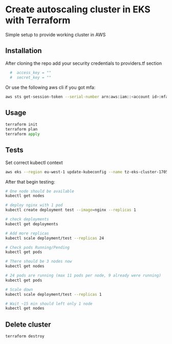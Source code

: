 # Create autoscaling cluster in EKS with Terraform

Simple setup to provide working cluster in AWS
## Installation

After cloning the repo add your security credentials to providers.tf section

```bash
  #  access_key = ""
  #  secret_key = ""
```
Or use the following aws cli if you got mfa:

```bash
aws sts get-session-token --serial-number arn:aws:iam::<account id>:mfa/<user> --token-code <mfa code>
```
## Usage
```python
terraform init
terraform plan
terraform apply
```

## Tests
Set correct kubectl context
```bash
aws eks --region eu-west-1 update-kubeconfig --name tz-eks-cluster-1705v1
```
After that begin testing:
```bash
# One node should be available
kubectl get nodes

# deploy nginx with 1 pod
kubectl create deployment test --image=nginx --replicas 1

# check deployments
kubectl get deployments

# Add more replicas
kubectl scale deployment/test --replicas 24

# Check pods Running/Pending
kubectl get pods

# There should be 3 nodes now
kubectl get nodes

# 24 pods are running (max 11 pods per node, 9 already were running)
kubectl get pods

# Scale down
kubectl scale deployment/test --replicas 1

# Wait ~15 min should left only 1 node
kubectl get nodes
```

## Delete cluster

```bash
terraform destroy
```
